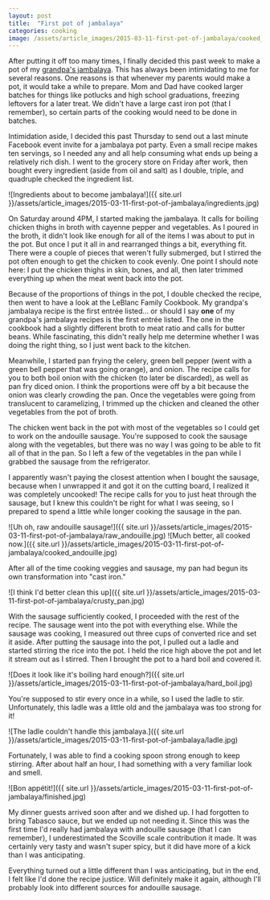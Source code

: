 ```yaml
---
layout: post
title:  "First pot of jambalaya"
categories: cooking
image: /assets/article_images/2015-03-11-first-pot-of-jambalaya/cooked_andouille.jpg
---
```


After putting it off too many times, I finally decided this past week to make a pot of my [grandpa's jambalaya](https://douglasleblanc.wordpress.com/2014/12/30/one-leblanc-tradition/). This has always been intimidating to me for several reasons. One reasons is that whenever my parents would make a pot, it would take a while to prepare. Mom and Dad have cooked larger batches for things like potlucks and high school graduations, freezing leftovers for a later treat. We didn't have a large cast iron pot (that I remember), so certain parts of the cooking would need to be done in batches.

Intimidation aside, I decided this past Thursday to send out a last minute Facebook event invite for a jambalaya pot party. Even a small recipe makes ten servings, so I needed any and all help consuming what ends up being a relatively rich dish. I went to the grocery store on Friday after work, then bought every ingredient (aside from oil and salt) as I double, triple, and quadruple checked the ingredient list. 

![Ingredients about to become jambalaya!]({{ site.url }}/assets/article_images/2015-03-11-first-pot-of-jambalaya/ingredients.jpg)

On Saturday around 4PM, I started making the jambalaya. It calls for boiling chicken thighs in broth with cayenne pepper and vegetables. As I poured in the broth, it didn't look like enough for all of the items I was about to put in the pot. But once I put it all in and rearranged things a bit, everything fit. There were a couple of pieces that weren't fully submerged, but I stirred the pot often enough to get the chicken to cook evenly. One point I should note here: I put the chicken thighs in skin, bones, and all, then later trimmed everything up when the meat went back into the pot.

Because of the proportions of things in the pot, I double checked the recipe, then went to have a look at the LeBlanc Family Cookbook. My grandpa's jambalaya recipe is the first entrée listed... or should I say **one** of my grandpa's jambalaya recipes is the first entrée listed. The one in the cookbook had a slightly different broth to meat ratio and calls for butter beans. While fascinating, this didn't really help me determine whether I was doing the right thing, so I just went back to the kitchen.

Meanwhile, I started pan frying the celery, green bell pepper (went with a green bell pepper that was going orange), and onion. The recipe calls for you to both boil onion with the chicken (to later be discarded), as well as pan fry diced onion. I think the proportions were off by a bit because the onion was clearly crowding the pan. Once the vegetables were going from translucent to caramelizing, I trimmed up the chicken and cleaned the other vegetables from the pot of broth. 

The chicken went back in the pot with most of the vegetables so I could get to work on the andouille sausage. You're supposed to cook the sausage along with the vegetables, but there was no way I was going to be able to fit all of that in the pan. So I left a few of the vegetables in the pan while I grabbed the sausage from the refrigerator.

I apparently wasn't paying the closest attention when I bought the sausage, because when I unwrapped it and got it on the cutting board, I realized it was completely uncooked! The recipe calls for you to just heat through the sausage, but I knew this couldn't be right for what I was seeing, so I prepared to spend a little while longer cooking the sausage in the pan.

![Uh oh, raw andouille sausage!]({{ site.url }}/assets/article_images/2015-03-11-first-pot-of-jambalaya/raw_andouille.jpg)
![Much better, all cooked now.]({{ site.url }}/assets/article_images/2015-03-11-first-pot-of-jambalaya/cooked_andouille.jpg)

After all of the time cooking veggies and sausage, my pan had begun its own transformation into "cast iron."

![I think I'd better clean this up]({{ site.url }}/assets/article_images/2015-03-11-first-pot-of-jambalaya/crusty_pan.jpg)

With the sausage sufficiently cooked, I proceeded with the rest of the recipe. The sausage went into the pot with everything else. While the sausage was cooking, I measured out three cups of converted rice and set it aside. After putting the sausage into the pot, I pulled out a ladle and started stirring the rice into the pot. I held the rice high above the pot and let it stream out as I stirred. Then I brought the pot to a hard boil and covered it.

![Does it look like it's boiling hard enough?]({{ site.url }}/assets/article_images/2015-03-11-first-pot-of-jambalaya/hard_boil.jpg)

You're supposed to stir every once in a while, so I used the ladle to stir. Unfortunately, this ladle was a little old and the jambalaya was too strong for it! 

![The ladle couldn't handle this jambalaya.]({{ site.url }}/assets/article_images/2015-03-11-first-pot-of-jambalaya/ladle.jpg)

Fortunately, I was able to find a cooking spoon strong enough to keep stirring. After about half an hour, I had something with a very familiar look and smell.

![Bon appétit!]({{ site.url }}/assets/article_images/2015-03-11-first-pot-of-jambalaya/finished.jpg)

My dinner guests arrived soon after and we dished up. I had forgotten to bring Tabasco sauce, but we ended up not needing it. Since this was the first time I'd really had jambalaya with andouille sausage (that I can remember), I underestimated the Scoville scale contribution it made. It was certainly very tasty and wasn't super spicy, but it did have more of a kick than I was anticipating.

Everything turned out a little different than I was anticipating, but in the end, I felt like I'd done the recipe justice. Will definitely make it again, although I'll probably look into different sources for andouille sausage.
